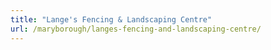 ```yaml
---
title: "Lange's Fencing & Landscaping Centre"
url: /maryborough/langes-fencing-and-landscaping-centre/
---
```

